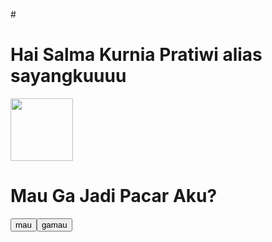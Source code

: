 #<html>
    <body>
        <h1>Hai Salma Kurnia Pratiwi alias sayangkuuuu</h1>
        <img src="https://i.pinimg.com/originals/33/82/cc/3382cc9cfac5588e571d51a8bbee69f3.gif" style="width:100px">
        <h1>Mau Ga Jadi Pacar Aku?</h1>
        <button id='btn_mau' onclick='alert("I <3 U")'>mau</button>
        <button id='btn_gamau' onclick='gamau(this)' 
        style='position: absolute'>gamau</button>
    </body>
</html>
